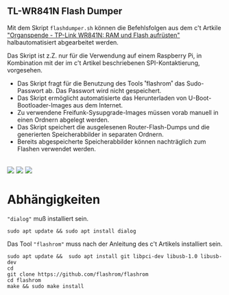 ## TL-WR841N Flash Dumper
Mit dem Skript `flashdumper.sh` können die Befehlsfolgen aus dem c't Artkile ["Organspende -
TP-Link WR841N: RAM und Flash aufrüsten"](https://www.heise.de/select/ct/2019/14/1561986310067151) halbautomatisiert abgearbeitet werden.

Das Skript ist z.Z. nur für die Verwendung auf einem Raspberry Pi, in Kombination mit der im c't Artikel beschriebenen SPI-Kontaktierung, vorgesehen.


- Das Skript fragt für die Benutzung des Tools ˚flashrom˚ das Sudo-Passwort ab. Das Passwort wird nicht gespeichert.
- Das Skript ermöglicht automatisierte das Herunterladen von U-Boot-Bootloader-Images aus dem Internet.
- Zu verwendene Freifunk-Sysupgrade-Images müssen vorab manuell in einen Ordnern abgelegt werden.
- Das Skript speichert die ausgelesenen Router-Flash-Dumps und die generierten Speicherabbilder in separaten Ordnern.
- Bereits abgespeicherte Speicherabbilder können nachträglich zum Flashen verwendet werden.

![](https://user-images.githubusercontent.com/1434390/62417464-6b93d480-b650-11e9-8998-57a589559cf7.png)
![](https://user-images.githubusercontent.com/1434390/62417713-26bf6c00-b657-11e9-8a6a-2a2a428f024c.png)
![](https://user-images.githubusercontent.com/1434390/62417465-6e8ec500-b650-11e9-8e13-fa6db153b994.png)
---

# Abhängigkeiten
`"dialog"` muß installiert sein.
```
sudo apt update && sudo apt install dialog
```

Das Tool `"flashrom"` muss nach der Anleitung des c't Artikels installiert sein.
```
sudo apt update &&  sudo apt install git libpci-dev libusb-1.0 libusb-dev
cd
git clone https://github.com/flashrom/flashrom
cd flashrom
make && sudo make install
```
